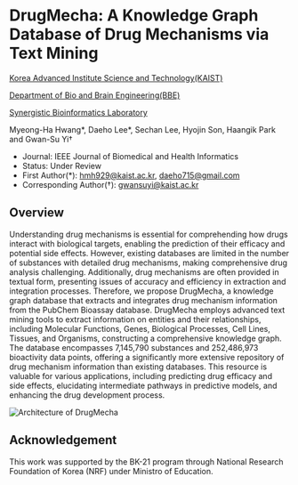 # DrugMecha: A Knowledge Graph Database of Drug Mechanisms via Text Mining

[Korea Advanced Institute Science and Technology(KAIST)](https://kaist.ac.kr/en/)

[Department of Bio and Brain Engineering(BBE)](https://bioeng.kaist.ac.kr/)

[Synergistic Bioinformatics Laboratory](https://synbi.kaist.ac.kr/)

Myeong-Ha Hwang*, Daeho Lee*, Sechan Lee, Hyojin Son, Haangik Park and Gwan-Su Yi†
- Journal: IEEE Journal of Biomedical and Health Informatics
- Status: Under Review
- First Author(*): hmh929@kaist.ac.kr, daeho715@gmail.com
- Corresponding Author(†): gwansuyi@kaist.ac.kr

## Overview

Understanding drug mechanisms is essential for comprehending how drugs interact with biological targets, enabling the prediction of their efficacy and potential side effects. However, existing databases are limited in the number of substances with detailed drug mechanisms, making comprehensive drug analysis challenging. Additionally, drug mechanisms are often provided in textual form, presenting issues of accuracy and efficiency in extraction and integration processes. Therefore, we propose DrugMecha, a knowledge graph database that extracts and integrates drug mechanism information from the PubChem Bioassay database. DrugMecha employs advanced text mining tools to extract information on entities and their relationships, including Molecular Functions, Genes, Biological Processes, Cell Lines, Tissues, and Organisms, constructing a comprehensive knowledge graph. The database encompasses 7,145,790 substances and 252,486,973 bioactivity data points, offering a significantly more extensive repository of drug mechanism information than existing databases. This resource is valuable for various applications, including predicting drug efficacy and side effects, elucidating intermediate pathways in predictive models, and enhancing the drug development process.

![Architecture of DrugMecha](https://github.com/SYNBI-KAIST/DrugMecha/blob/main/DrugMecha-Overview.png)

## Acknowledgement

This work was supported by the BK-21 program through National Research Foundation of Korea (NRF) under Ministro of Education.
